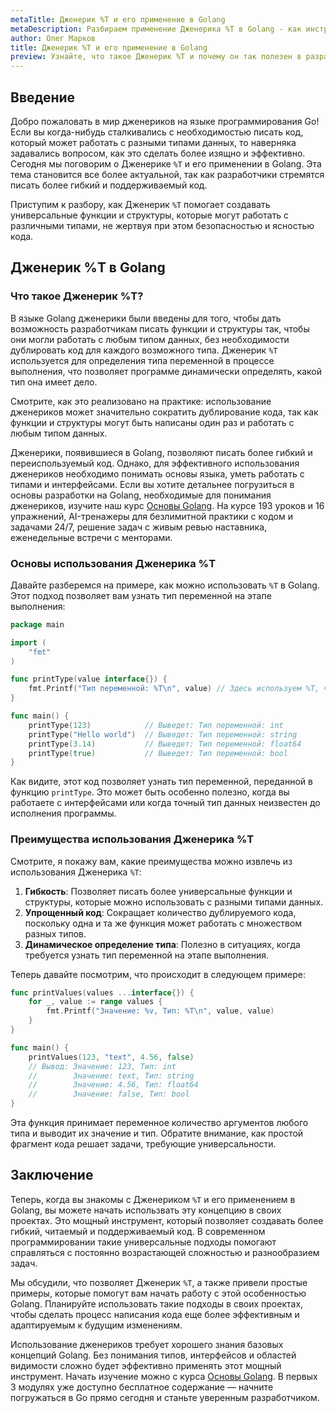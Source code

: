 ```yaml
---
metaTitle: Дженерик %T и его применение в Golang
metaDescription: Разбираем применение Дженерика %T в Golang - как инструмент для типизации и оптимизации кода. Узнайте, как это помогает сделать код более гибким и понятным.
author: Олег Марков
title: Дженерик %T и его применение в Golang
preview: Узнайте, что такое Дженерик %T и почему он так полезен в разработке на языке Golang. Мы объясним, как это работает и какие новые возможности открывает.
---
```


## Введение

Добро пожаловать в мир дженериков на языке программирования Go! Если вы когда-нибудь сталкивались с необходимостью писать код, который может работать с разными типами данных, то наверняка задавались вопросом, как это сделать более изящно и эффективно. Сегодня мы поговорим о Дженерике `%T` и его применении в Golang. Эта тема становится все более актуальной, так как разработчики стремятся писать более гибкий и поддерживаемый код.

Приступим к разбору, как Дженерик `%T` помогает создавать универсальные функции и структуры, которые могут работать с различными типами, не жертвуя при этом безопасностью и ясностью кода.

## Дженерик %T в Golang

### Что такое Дженерик %T?

В языке Golang дженерики были введены для того, чтобы дать возможность разработчикам писать функции и структуры так, чтобы они могли работать с любым типом данных, без необходимости дублировать код для каждого возможного типа. Дженерик `%T` используется для определения типа переменной в процессе выполнения, что позволяет программе динамически определять, какой тип она имеет дело.

Смотрите, как это реализовано на практике: использование дженериков может значительно сократить дублирование кода, так как функции и структуры могут быть написаны один раз и работать с любым типом данных.

Дженерики, появившиеся в Golang, позволяют писать более гибкий и переиспользуемый код. Однако, для эффективного использования дженериков необходимо понимать основы языка, уметь работать с типами и интерфейсами. Если вы хотите детальнее погрузиться в основы разработки на Golang, необходимые для понимания дженериков, изучите наш курс [Основы Golang](https://purpleschool.ru/course/go-basics?utm_source=knowledgebase&utm_medium=text&utm_campaign=dzhenerik_t_i_ego_primenenie_v_golang). На курсе 193 уроков и 16 упражнений, AI-тренажеры для безлимитной практики с кодом и задачами 24/7, решение задач с живым ревью наставника, еженедельные встречи с менторами.

### Основы использования Дженерика %T

Давайте разберемся на примере, как можно использовать `%T` в Golang. Этот подход позволяет вам узнать тип переменной на этапе выполнения:

```go
package main

import (
	"fmt"
)

func printType(value interface{}) {
	fmt.Printf("Тип переменной: %T\n", value) // Здесь используем %T, чтобы напечатать тип переменной
}

func main() {
	printType(123)            // Выведет: Тип переменной: int
	printType("Hello world")  // Выведет: Тип переменной: string
	printType(3.14)           // Выведет: Тип переменной: float64
	printType(true)           // Выведет: Тип переменной: bool
}
```

Как видите, этот код позволяет узнать тип переменной, переданной в функцию `printType`. Это может быть особенно полезно, когда вы работаете с интерфейсами или когда точный тип данных неизвестен до исполнения программы.

### Преимущества использования Дженерика %T

Смотрите, я покажу вам, какие преимущества можно извлечь из использования Дженерика `%T`:

1. **Гибкость**: Позволяет писать более универсальные функции и структуры, которые можно использовать с разными типами данных.
2. **Упрощенный код**: Сокращает количество дублируемого кода, поскольку одна и та же функция может работать с множеством разных типов.
3. **Динамическое определение типа**: Полезно в ситуациях, когда требуется узнать тип переменной на этапе выполнения.

Теперь давайте посмотрим, что происходит в следующем примере:

```go
func printValues(values ...interface{}) {
	for _, value := range values {
		fmt.Printf("Значение: %v, Тип: %T\n", value, value)
	}
}

func main() {
	printValues(123, "text", 4.56, false) 
	// Вывод: Значение: 123, Тип: int
	//        Значение: text, Тип: string
	//        Значение: 4.56, Тип: float64
	//        Значение: false, Тип: bool
}
```

Эта функция принимает переменное количество аргументов любого типа и выводит их значение и тип. Обратите внимание, как простой фрагмент кода решает задачи, требующие универсальности.

## Заключение

Теперь, когда вы знакомы с Дженериком `%T` и его применением в Golang, вы можете начать использвать эту концепцию в своих проектах. Это мощный инструмент, который позволяет создавать более гибкий, читаемый и поддерживаемый код. В современном программировании такие универсальные подходы помогают справляться с постоянно возрастающей сложностью и разнообразием задач.

Мы обсудили, что позволяет Дженерик `%T`, а также привели простые примеры, которые помогут вам начать работу с этой особенностью Golang. Планируйте использовать такие подходы в своих проектах, чтобы сделать процесс написания кода еще более эффективным и адаптируемым к будущим изменениям.

Использование дженериков требует хорошего знания базовых концепций Golang.  Без понимания типов, интерфейсов и областей видимости сложно будет эффективно применять этот мощный инструмент. Начать изучение можно с курса [Основы Golang](https://purpleschool.ru/course/go-basics?utm_source=knowledgebase&utm_medium=text&utm_campaign=dzhenerik_t_i_ego_primenenie_v_golang). В первых 3 модулях уже доступно бесплатное содержание — начните погружаться в Go прямо сегодня и станьте уверенным разработчиком.
